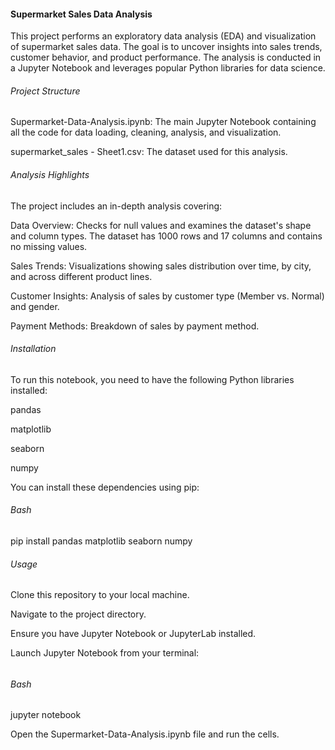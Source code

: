 #### Supermarket Sales Data Analysis



This project performs an exploratory data analysis (EDA) and visualization of supermarket sales data. The goal is to uncover insights into sales trends, customer behavior, and product performance. The analysis is conducted in a Jupyter Notebook and leverages popular Python libraries for data science.



###### Project Structure



Supermarket-Data-Analysis.ipynb: The main Jupyter Notebook containing all the code for data loading, cleaning, analysis, and visualization.



supermarket\_sales - Sheet1.csv: The dataset used for this analysis.



###### Analysis Highlights



The project includes an in-depth analysis covering:



Data Overview: Checks for null values and examines the dataset's shape and column types. The dataset has 1000 rows and 17 columns and contains no missing values.



Sales Trends: Visualizations showing sales distribution over time, by city, and across different product lines.



Customer Insights: Analysis of sales by customer type (Member vs. Normal) and gender.



Payment Methods: Breakdown of sales by payment method.



###### Installation



To run this notebook, you need to have the following Python libraries installed:



pandas



matplotlib



seaborn



numpy



You can install these dependencies using pip:



###### Bash



pip install pandas matplotlib seaborn numpy



###### Usage



Clone this repository to your local machine.



Navigate to the project directory.



Ensure you have Jupyter Notebook or JupyterLab installed.



Launch Jupyter Notebook from your terminal:

###### 

###### Bash



jupyter notebook



Open the Supermarket-Data-Analysis.ipynb file and run the cells.

